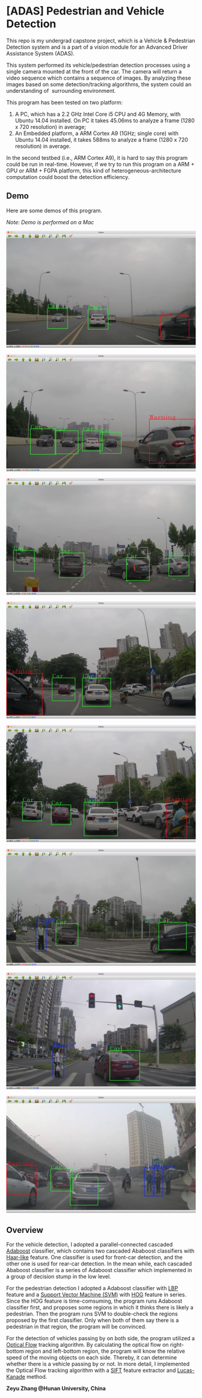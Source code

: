 # [ADAS] Pedestrian and Vehicle Detection

This repo is my undergrad capstone project, which is a Vehicle & Pedestrian Detection system and is a part of a vision module for an Advanced Driver Assistance System (ADAS).

This system performed its vehicle/pedestrian detection processes using a single camera mounted at the front of the car. The camera will return a video sequence which contains a sequence of images. By analyzing these images based on some detection/tracking algorithms, the system could an understanding of  surrounding environment.

This program has been tested on two platform: 

1. A PC, which has a 2.2 GHz Intel Core i5 CPU and 4G Memory, with Ubuntu 14.04 installed. On PC it takes 45.06ms to analyze a frame (1280 x 720 resolution) in average;
2. An Embedded platform, a ARM Cortex A9 (1GHz; single core) with Ubuntu 14.04 installed, it takes 588ms to analyze a frame (1280 x 720 resolution) in average.

In the second testbed (i.e., ARM Cortex A9), it is hard to say this program could be run in real-time. However, if we try to run this program on a ARM + GPU or ARM + FGPA platform, this kind of heterogeneous-architecture computation could boost the detection efficiency.

## Demo

Here are some demos of this program. 

*Note: Demo is performed on a Mac*

![2](demo-pic/2.jpg)

![1](demo-pic/1.jpg)

![3](demo-pic/3.jpg)

![5](demo-pic/5.jpg)

![6](demo-pic/6.jpg)

![4](demo-pic/4.jpg)

![7](demo-pic/7.jpg)

![8](demo-pic/8.jpg)



## Overview

For the vehicle detection, I adopted a parallel-connected cascaded [Adaboost](https://en.wikipedia.org/wiki/AdaBoost) classifier, which contains two cascaded Ababoost classifiers with [Haar-like](https://en.wikipedia.org/wiki/Haar-like_feature) feature. One classifier is used for front-car detection, and the other one is used for rear-car detection. In the mean while, each cascaded Ababoost classifier is a series of Adaboost classifier which implemented in a group of decision stump in the low level.

For the pedestrian detection I adopted a Adaboost classifier with [LBP](https://en.wikipedia.org/wiki/Local_binary_patterns) feature and a [Support Vector Machine (SVM)](https://en.wikipedia.org/wiki/Support_vector_machine) with [HOG](https://en.wikipedia.org/wiki/Histogram_of_oriented_gradients) feature in series. Since the HOG feature is time-comsuming, the program runs Adaboost classifier first, and proposes some regions in which it thinks there is likely a pedestrian. Then the program runs SVM to double-check the regions proposed by the first classifier. Only when both of them say there is a pedestrian in that region, the program will be convinced.

For the detection of vehicles passing by on both side, the program utilized a [Optical Flow](https://en.wikipedia.org/wiki/Optical_flow) tracking algorithm. By calculating the optical flow on right-bottom region and left-bottom region, the program will know the relative speed of the moving objects on each side. Thereby, it can determine whether there is a vehicle passing by or not. In more detail, I implemented the Optical Flow tracking algorithm with a [SIFT](https://en.wikipedia.org/wiki/Scale-invariant_feature_transform) feature extractor and [Lucas-Kanade](https://en.wikipedia.org/wiki/Lucas–Kanade_method) method.

**Zeyu Zhang @Hunan University, China**